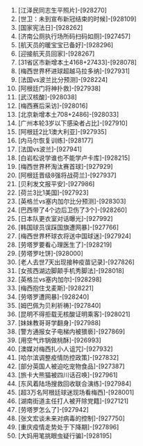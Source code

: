 
1. [江泽民同志生平照片]-[928270]
1. [世卫：未到宣布新冠结束的时候]-[928109]
1. [国家宪法日]-[928262]
1. [济南公厕执行场所码扫码如厕]-[927457]
1. [航天员的暖宝宝已备好]-[928296]
1. [迎接航天员回家]-[928267]
1. [31省区市新增本土4168+27433]-[928078]
1. [梅西世界杯进球超越马拉多纳]-[927931]
1. [法国vs波兰比分预测]-[928224]
1. [阿根廷门将神扑救]-[927938]
1. [武汉核酸]-[928038]
1. [梅西赛后采访]-[928016]
1. [北京新增本土708+2486]-[928033]
1. [广州本轮3岁以下感染者占比]-[927910]
1. [阿根廷2比1澳大利亚]-[927935]
1. [内马尔恢复训练]-[928177]
1. [法国vs波兰]-[927941]
1. [白岩松说学谁也不能学卢卡库]-[928215]
1. [梅西世界杯淘汰赛首球]-[927929]
1. [阿根廷晋级8强将战荷兰]-[927937]
1. [贝利发文报平安]-[927986]
1. [荷兰3比1美国]-[927923]
1. [英格兰vs塞内加尔比分预测]-[928303]
1. [巴西带了4个边后卫伤了3个]-[928260]
1. [日本队更衣室对话曝光]-[927992]
1. [韩国球员误踩国旗遭网暴]-[927766]
1. [梅西世界杯球衣将送中国球迷]-[927924]
1. [劳塔罗要看心理医生了]-[928219]
1. [劳塔罗吐饼]-[928000]
1. [老人去世7天出现接种疫苗记录]-[927826]
1. [女孩西湖边脚颠手机秀脚法]-[928018]
1. [英格兰vs塞内加尔]-[928298]
1. [梅西抱住戈麦斯]-[928221]
1. [劳塔罗遭网暴]-[928240]
1. [姆巴佩为贝利祈祷]-[927840]
1. [昆明不得拒载无核酸证明乘客]-[928021]
1. [妹妹教哥哥学翻身]-[927988]
1. [警方通报女子电梯内被猥亵]-[927869]
1. [用空气炸锅做桃酥]-[926993]
1. [澳媒对梅西扎小人诅咒]-[927932]
1. [哈尔滨调整疫情防控政策]-[927832]
1. [部分英国人被迫吃宠物食品]-[927387]
1. [旅卡大熊猫被四川话召唤]-[927961]
1. [东风着陆场搜救回收联合演练]-[927984]
1. [超3万名阿根廷球迷现场看梅西]-[928001]
1. [湖南街道主任打人被开除党籍]-[927121]
1. [劳塔罗怎么了]-[927942]
1. [张文宏谈未来对病毒的控制]-[927750]
1. [重庆疫情走势处于下降期]-[927896]
1. [大妈用笔挑眼虫疑行骗]-[928195]